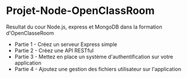 # Projet-Node-OpenClassRoom

Resultat du cour Node.js, express et MongoDB dans la formation d'OpenClasseRoom

- Partie 1 - Créez un serveur Express simple
- Partie 2 - Créez une API RESTful
- Partie 3 - Mettez en place un système d'authentification sur votre application
- Partie 4 - Ajoutez une gestion des fichiers utilisateur sur l'application
